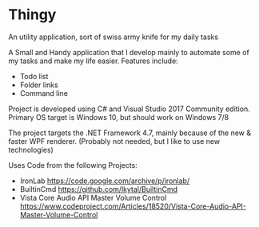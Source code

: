 # Thingy
An utility application, sort of swiss army knife for my daily tasks

A Small and Handy application that I develop mainly to automate some of my tasks and make my life easier. Features include:

* Todo list
* Folder links
* Command line

Project is developed using C# and Visual Studio 2017 Community edition. Primary OS target is Windows 10, but should work on Windows 7/8

The project targets the .NET Framework 4.7, mainly because of the new & faster WPF renderer. (Probably not needed, but I like to use new technologies)

Uses Code from the following Projects:
* IronLab https://code.google.com/archive/p/ironlab/
* BuiltinCmd https://github.com/lkytal/BuiltinCmd
* Vista Core Audio API Master Volume Control https://www.codeproject.com/Articles/18520/Vista-Core-Audio-API-Master-Volume-Control